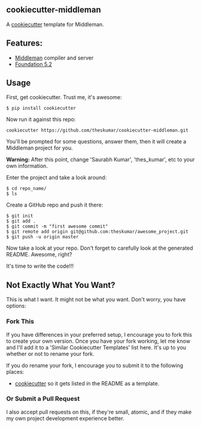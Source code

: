 cookiecutter-middleman
----------------------

A [cookiecutter][cookiecutter_project] template for Middleman.

## Features:

* [Middleman][middleman_home] compiler and server
* [Foundation 5.2][foundation_home]


## Usage

First, get cookiecutter. Trust me, it's awesome:

    $ pip install cookiecutter

Now run it against this repo:

    cookiecutter https://github.com/theskumar/cookiecutter-middleman.git

You'll be prompted for some questions, answer them, then it will create a Middleman project for you.

**Warning:** After this point, change 'Saurabh Kumar', 'thes_kumar', etc to your own information.

Enter the project and take a look around:

    $ cd repo_name/
    $ ls

Create a GitHub repo and push it there:

    $ git init
    $ git add .
    $ git commit -m "first awesome commit"
    $ git remote add origin git@github.com:theskumar/awesome_project.git
    $ git push -u origin master

Now take a look at your repo. Don't forget to carefully look at the generated README. Awesome, right?

It's time to write the code!!!

## Not Exactly What You Want?

This is what I want. It might not be what you want. Don't worry, you have options:

### Fork This

If you have differences in your preferred setup, I encourage you to fork this to create your own version. Once you have your fork working, let me know and I'll add it to a 'Similar Cookiecutter Templates' list here. It's up to you whether or not to rename your fork.

If you do rename your fork, I encourage you to submit it to the following places:

* [cookiecutter][cookiecutter_project] so it gets listed in the README as a template.

### Or Submit a Pull Request

I also accept pull requests on this, if they're small, atomic, and if they make my own project development experience better.

[cookiecutter_project]: https://github.com/audreyr/cookiecutter
[middleman_home]: http://middlemanapp.com/
[foundation_home]: http://foundation.zurb.com/
